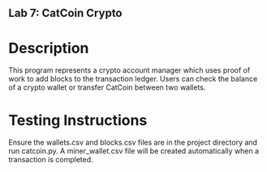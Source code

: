 ## Lab 7: CatCoin Crypto

# Description
This program represents a crypto account manager which uses proof of work to add blocks to the transaction ledger. Users can check the balance of a crypto wallet or transfer CatCoin between two wallets. 

# Testing Instructions
Ensure the wallets.csv and blocks.csv files are in the project directory and run catcoin.py. A miner_wallet.csv file will be created automatically when a transaction is completed.